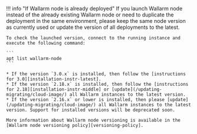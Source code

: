 !!! info "If Wallarm node is already deployed"
    If you launch Wallarm node instead of the already existing Wallarm node or need to duplicate the deployment in the same environment, please keep the same node version as currently used or update the version of all deployments to the latest.

    To check the launched version, connect to the running instance and execute the following command:

    ```
    apt list wallarm-node
    ```

    * If the version `3.0.x` is installed, then follow the [instructions for 3.0][installation-instr-latest].
    * If the version `2.18.x` is installed, then follow the [instructions for 2.18][installation-instr-middle] or [update](/updating-migrating/cloud-image/) all Wallarm instances to the latest version.
    * If the version `2.16.x` or lower is installed, then please [update](/updating-migrating/cloud-image/) all Wallarm instances to the latest version. Support for installed versions will be deprecated soon.

    More information about Wallarm node versioning is available in the [Wallarm node versioning policy][versioning-policy].
